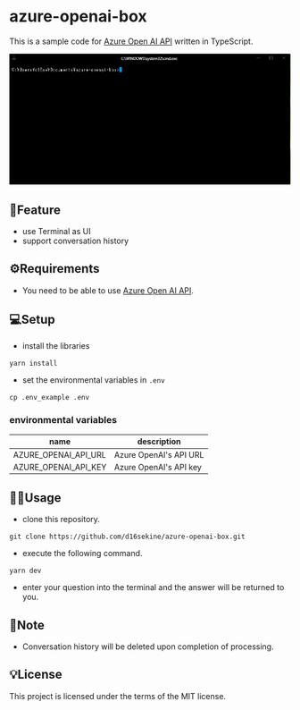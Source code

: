 # azure-openai-box

This is a sample code for [Azure Open AI API](https://azure.microsoft.com/en-us/products/cognitive-services/openai-service) written in TypeScript.

![demo](./demo.gif)

## :rocket:Feature
- use Terminal as UI
- support conversation history


## :gear:Requirements

- You need to be able to use [Azure Open AI API](https://azure.microsoft.com/en-us/products/cognitive-services/openai-service).

## :computer:Setup
- install the libraries
```
yarn install
```

- set the environmental variables in `.env`
```
cp .env_example .env
```

### environmental variables
|name|description|
|---|---|
|AZURE_OPENAI_API_URL|Azure OpenAI's API URL|
|AZURE_OPENAI_API_KEY|Azure OpenAI's API key|

## :technologist:Usage

- clone this repository.
```
git clone https://github.com/d16sekine/azure-openai-box.git
```


- execute the following command.
```
yarn dev
```

- enter your question into the terminal and the answer will be returned to you.


## :blue_book:Note
- Conversation history will be deleted upon completion of processing.

## :bulb:License
This project is licensed under the terms of the MIT license.